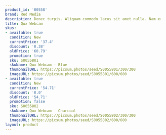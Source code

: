 ```yaml
---
product_id: '00558'
brand: Red Media
description: Donec turpis. Aliquam commodo lacus sit amet nulla. Nam erat.
title: Qux Webcam
skus:
- available: true
  condition: New
  currentPrice: '37.4'
  discount: '0.38'
  oldPrice: '60.79'
  promotion: true
  sku: S0055801
  skuName: Qux Webcam - Blue
  thumbnailURL: https://picsum.photos/seed/S0055801/300/300
  imageURL: https://picsum.photos/seed/S0055801/600/600
- available: true
  condition: New
  currentPrice: '54.71'
  discount: '0.0'
  oldPrice: '54.71'
  promotion: false
  sku: S0055802
  skuName: Qux Webcam - Charcoal
  thumbnailURL: https://picsum.photos/seed/S0055802/300/300
  imageURL: https://picsum.photos/seed/S0055802/600/600
layout: product
---
```


